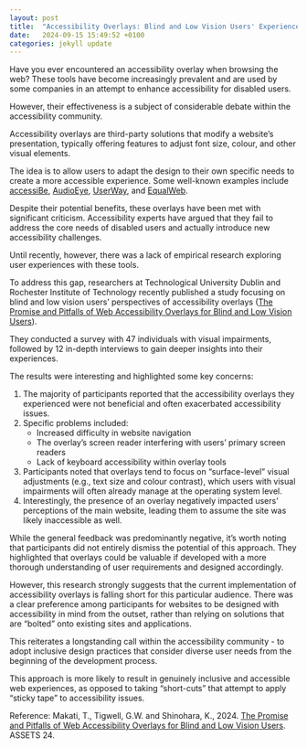 ```yaml
---
layout: post
title:  "Accessibility Overlays: Blind and Low Vision Users' Experiences"
date:   2024-09-15 15:49:52 +0100
categories: jekyll update
---
```


Have you ever encountered an accessibility overlay when browsing the web? These tools have become increasingly prevalent and are used by some companies in an attempt to enhance accessibility for disabled users. 

However, their effectiveness is a subject of considerable debate within the accessibility community. 

Accessibility overlays are third-party solutions that modify a website’s presentation, typically offering features to adjust font size, colour, and other visual elements. 

The idea is to allow users to adapt the design to their own specific needs to create a more accessible experience. Some well-known examples include <a href="#">accessiBe</a>, <a href="#">AudioEye</a>, <a href="#">UserWay</a>, and <a href="#">EqualWeb</a>. 

Despite their potential benefits, these overlays have been met with significant criticism. Accessibility experts have argued that they fail to address the core needs of disabled users and actually introduce new accessibility challenges. 

Until recently, however, there was a lack of empirical research exploring user experiences with these tools. 

To address this gap, researchers at Technological University Dublin and Rochester Institute of Technology recently published a study focusing on blind and low vision users’ perspectives of accessibility overlays (<a href="#">The Promise and Pitfalls of Web Accessibility Overlays for Blind and Low Vision Users</a>). 

They conducted a survey with 47 individuals with visual impairments, followed by 12 in-depth interviews to gain deeper insights into their experiences. 

The results were interesting and highlighted some key concerns: 

<ol>
  <li>
  The majority of participants reported that the accessibility overlays they experienced were not beneficial and often exacerbated accessibility issues. 
  </li>

  <li>Specific problems included:
    <ul>
      <li>Increased difficulty in website navigation</li>
      <li>The overlay’s screen reader interfering with users’ primary screen readers</li> 
      <li>Lack of keyboard accessibility within overlay tools</li>
    </ul>
  </li>

  <li>Participants noted that overlays tend to focus on “surface-level” visual adjustments (e.g., text size and colour contrast), which users with visual impairments will often already manage at the operating system level.</li>

  <li>Interestingly, the presence of an overlay negatively impacted users’ perceptions of the main website, leading them to assume the site was likely inaccessible as well.</li>

</ol>

While the general feedback was predominantly negative, it’s worth noting that participants did not entirely dismiss the potential of this approach. They highlighted that overlays could be valuable if developed with a more thorough understanding of user requirements and designed accordingly. 

However, this research strongly suggests that the current implementation of accessibility overlays is falling short for this particular audience. There was a clear preference among participants for websites to be designed with accessibility in mind from the outset, rather than relying on solutions that are “bolted” onto existing sites and applications. 

This reiterates a longstanding call within the accessibility community - to adopt inclusive design practices that consider diverse user needs from the beginning of the development process. 

This approach is more likely to result in genuinely inclusive and accessible web experiences, as opposed to taking “short-cuts” that attempt to apply “sticky tape” to accessibility issues. 

<p class="reference">Reference: Makati, T., Tigwell, G.W. and Shinohara, K., 2024. <a href="#">The Promise and Pitfalls of Web Accessibility Overlays for Blind and Low Vision Users</a>. ASSETS 24.</p>
